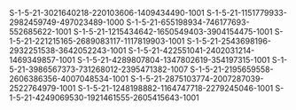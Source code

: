 S-1-5-21-3021640218-220103606-1409434490-1001
S-1-5-21-1151779933-2982459749-497023489-1000
S-1-5-21-655198934-746177693-552685622-1001
S-1-5-21-1215434642-1650549403-3904154475-1001
S-1-5-21-221215165-2689083117-1117819903-1001
S-1-5-21-2543698196-2932251538-3642052243-1001
S-1-5-21-422551041-2402031214-1469349857-1001
S-1-5-21-4289807804-1347802619-354197315-1001
S-1-5-21-3986567373-731268012-2395471382-1007
S-1-5-21-2195659558-2606386356-4007048534-1001
S-1-5-21-2875103774-2007287039-2522764979-1001
S-1-5-21-1248198882-1164747718-2279245046-1001
S-1-5-21-4249069530-1921461555-2605415643-1001
